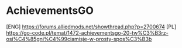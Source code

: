 # AchievementsGO
[ENG] https://forums.alliedmods.net/showthread.php?p=2700674
[PL] https://go-code.pl/temat/1472-achievementsgo-20-tw%C3%B3rz-osi%C4%85gni%C4%99ciamisje-w-prosty-spos%C3%B3b
